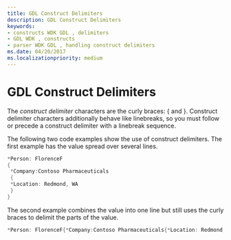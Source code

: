 ```yaml
---
title: GDL Construct Delimiters
description: GDL Construct Delimiters
keywords:
- constructs WDK GDL , delimiters
- GDL WDK , constructs
- parser WDK GDL , handling construct delimiters
ms.date: 04/20/2017
ms.localizationpriority: medium
---
```


# GDL Construct Delimiters


The *construct delimiter* characters are the curly braces: { and }. Construct delimiter characters additionally behave like linebreaks, so you must follow or precede a construct delimiter with a linebreak sequence.

The following two code examples show the use of construct delimiters. The first example has the value spread over several lines.

```cpp
*Person: FlorenceF
{
 *Company:Contoso Pharmaceuticals
 {
 *Location: Redmond, WA
 }
}
```

The second example combines the value into one line but still uses the curly braces to delimit the parts of the value.

```cpp
*Person: FlorenceF{*Company:Contoso Pharmaceuticals{*Location: Redmond, WA}}
```

 

 




